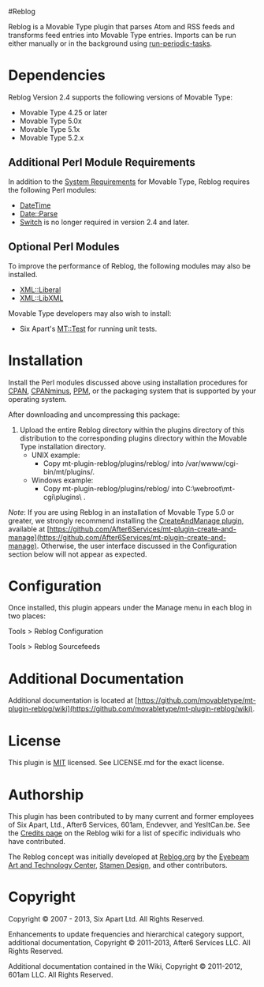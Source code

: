 #Reblog

Reblog is a Movable Type plugin that parses Atom and RSS feeds and transforms feed entries into Movable Type entries. Imports can be run either manually or in the background using [run-periodic-tasks](http://www.movabletype.org/documentation/administrator/setting-up-run-periodic-taskspl.html).

# Dependencies

Reblog Version 2.4 supports the following versions of Movable Type:

* Movable Type 4.25 or later
* Movable Type 5.0x
* Movable Type 5.1x
* Movable Type 5.2.x

## Additional Perl Module Requirements

In addition to the [System Requirements](http://www.movabletype.org/documentation/system-requirements.html) for Movable Type, Reblog requires the following Perl modules:

* [DateTime](http://search.cpan.org/~drolsky/DateTime-0.78/lib/DateTime.pm)
* [Date::Parse](http://search.cpan.org/~gbarr/TimeDate-1.20/lib/Date/Parse.pm)
* [Switch](http://search.cpan.org/~rgarcia/Switch-2.16/Switch.pm) is no longer required in version 2.4 and later.

## Optional Perl Modules

To improve the performance of Reblog, the following modules may also be installed.

* [XML::Liberal](http://search.cpan.org/~miyagawa/XML-Liberal-0.22/lib/XML/Liberal.pm)
* [XML::LibXML](http://search.cpan.org/~shlomif/XML-LibXML-2.0012/LibXML.pod)

Movable Type developers may also wish to install:

* Six Apart's [MT::Test](https://github.com/movabletype/movable-type-test) for running unit tests.

# Installation

Install the Perl modules discussed above using installation procedures for [CPAN](http://www.cpan.org), [CPANminus](https://raw.github.com/miyagawa/cpanminus/master/cpanm), [PPM](http://code.activestate.com/ppm/), or the packaging system that is supported by your operating system.

After downloading and uncompressing this package:

1. Upload the entire Reblog directory within the plugins directory of this distribution to the corresponding plugins directory within the Movable Type installation directory.
    * UNIX example:
        * Copy mt-plugin-reblog/plugins/reblog/ into /var/wwww/cgi-bin/mt/plugins/.
    * Windows example:
        * Copy mt-plugin-reblog/plugins/reblog/ into C:\webroot\mt-cgi\plugins\ .

*Note*: If you are using Reblog in an installation of Movable Type 5.0 or greater, we strongly recommend installing the [CreateAndManage plugin](https://github.com/After6Services/mt-plugin-create-and-manage), available at [https://github.com/After6Services/mt-plugin-create-and-manage](https://github.com/After6Services/mt-plugin-create-and-manage).  Otherwise, the user interface discussed in the Configuration section below will not appear as expected.

# Configuration

Once installed, this plugin appears under the Manage menu in each blog in two places:

Tools > Reblog Configuration

Tools > Reblog Sourcefeeds

# Additional Documentation

Additional documentation is located at [https://github.com/movabletype/mt-plugin-reblog/wiki](https://github.com/movabletype/mt-plugin-reblog/wiki).

# License

This plugin is [MIT](http://opensource.org/licenses/MIT) licensed.  See LICENSE.md for the exact license.

# Authorship

This plugin has been contributed to by many current and former employees of Six Apart, Ltd., After6 Services, 601am, Endevver, and YesItCan.be.  See the [Credits page](https://github.com/movabletype/mt-plugin-reblog/wiki/License,-Copyright,-and-Credits) on the Reblog wiki for a list of specific individuals who have contributed.

The Reblog concept was initially developed at [Reblog.org](http://www.reblog.org/) by the [Eyebeam Art and Technology Center](http://www.eyebeam.org/), [Stamen Design](http://stamen.com/), and other contributors. 

# Copyright

Copyright © 2007 - 2013, Six Apart Ltd.  All Rights Reserved.

Enhancements to update frequencies and hierarchical category support, additional documentation, Copyright © 2011-2013, After6 Services LLC.  All Rights Reserved.

Additional documentation contained in the Wiki, Copyright © 2011-2012, 601am LLC.  All Rights Reserved.

